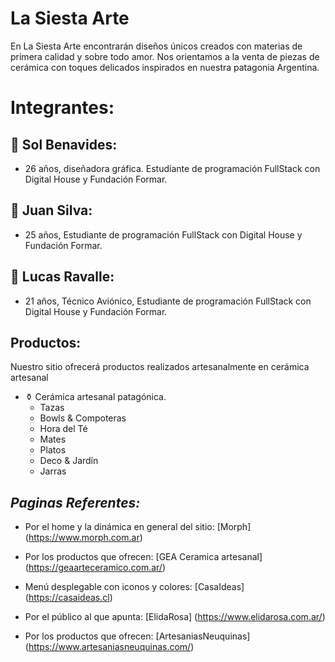 # **La Siesta Arte**

En La Siesta Arte encontrarán diseños únicos creados con materias de primera calidad y sobre todo amor.
Nos orientamos a la venta de piezas de cerámica con toques delicados inspirados en nuestra patagonia Argentina.

# Integrantes:
## 👩  Sol Benavides:
- 26 años, diseñadora gráfica. Estudiante de programación FullStack con Digital House y Fundación Formar.

## 🧑 Juan Silva:
- 25 años, Estudiante de programación FullStack con Digital House y Fundación Formar.

## 🧑 Lucas Ravalle:
- 21 años, Técnico Aviónico, Estudiante de programación FullStack con Digital House y Fundación Formar.

## **Productos:**
Nuestro sitio ofrecerá productos realizados artesanalmente en cerámica artesanal

+ ⚱️ Cerámica artesanal patagónica.
    + Tazas
    + Bowls & Compoteras
    + Hora del Té
    + Mates
    + Platos
    + Deco & Jardín
    + Jarras

## ***Paginas Referentes:***
+  Por el home y la dinámica en general del sitio:
[Morph] (https://www.morph.com.ar)

+ Por los productos que ofrecen:
[GEA Ceramica artesanal] (https://geaarteceramico.com.ar/)

+ Menú desplegable con iconos y colores:
[CasaIdeas] (https://casaideas.cl)

+ Por el público al que apunta:
[ElidaRosa] (https://www.elidarosa.com.ar/)

+ Por los productos que ofrecen:
[ArtesaniasNeuquinas] (https://www.artesaniasneuquinas.com/)
